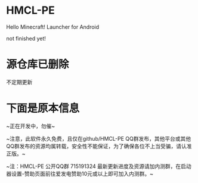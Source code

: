 # HMCL-PE
 Hello Minecraft! Launcher for Android
 
 not finished yet!
 
 # 源仓库已删除
 
 不定期更新
 
 # 下面是原本信息

~正在开发中，勿催~

~注意，此软件永久免费，且仅在github/HMCL-PE QQ群发布，其他平台或其他QQ群发布的资源均属转载，安全性不能保证，为了确保各位不上当受骗，请认准正版。~

~注：HMCL-PE 公开QQ群 715191324 最新更新进度及资源请加内测群，在启动器设置-赞助页面前往爱发电赞助10元或以上即可加入内测群。~
